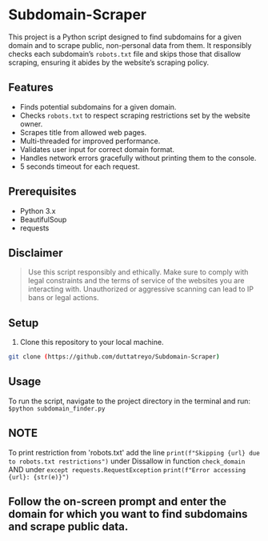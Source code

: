 # Subdomain-Scraper

This project is a Python script designed to find subdomains for a given domain and to scrape public, non-personal data from them. It responsibly checks each subdomain’s `robots.txt` file and skips those that disallow scraping, ensuring it abides by the website’s scraping policy. 

## Features
- Finds potential subdomains for a given domain.
- Checks `robots.txt` to respect scraping restrictions set by the website owner.
- Scrapes title from allowed web pages.
- Multi-threaded for improved performance.
- Validates user input for correct domain format.
- Handles network errors gracefully without printing them to the console.
- 5 seconds timeout for each request.

## Prerequisites
- Python 3.x
- BeautifulSoup
- requests

  
## Disclaimer
> Use this script responsibly and ethically. Make sure to comply with legal constraints and the terms of service of the websites you are interacting with. Unauthorized or aggressive scanning can lead to IP bans or legal actions.

## Setup
1. Clone this repository to your local machine.
```sh
git clone (https://github.com/duttatreyo/Subdomain-Scraper)
```



## Usage
To run the script, navigate to the project directory in the terminal and run:
```$python subdomain_finder.py```


## NOTE
 To print restriction from 'robots.txt' add the line
 ```print(f"Skipping {url} due to robots.txt restrictions")``` under Dissallow in function `check_domain`
 AND
under `except requests.RequestException`
            ```print(f"Error accessing {url}: {str(e)}")``` 

## Follow the on-screen prompt and enter the domain for which you want to find subdomains and scrape public data.


